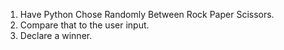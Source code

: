 01. Have Python Chose Randomly Between Rock Paper Scissors.
02. Compare that to the user input.
03. Declare a winner.
